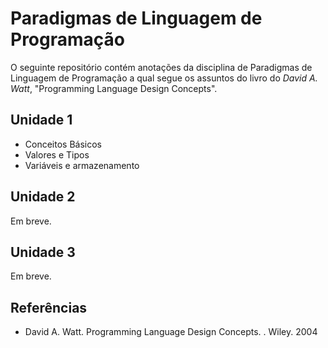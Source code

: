# Paradigmas de Linguagem de Programação
O seguinte repositório contém anotações da disciplina de Paradigmas de Linguagem de Programação a qual segue os assuntos do livro do *David A. Watt*, "Programming Language Design Concepts". 

## Unidade 1
* Conceitos Básicos
* Valores e Tipos
* Variáveis e armazenamento

## Unidade 2
Em breve. 

## Unidade 3
Em breve. 

## Referências
* David A. Watt. Programming Language Design Concepts. . Wiley. 2004